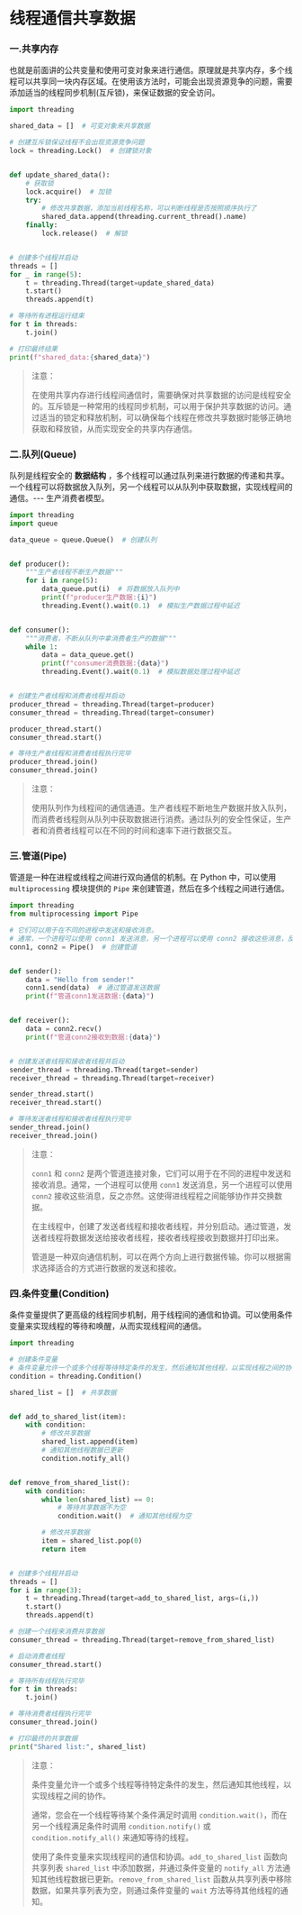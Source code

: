 # 线程通信共享数据

### 一.共享内存

也就是前面讲的公共变量和使用可变对象来进行通信。原理就是共享内存，多个线程可以共享同一块内存区域。在使用该方法时，可能会出现资源竞争的问题，需要添加适当的线程同步机制(互斥锁)，来保证数据的安全访问。

```python
import threading

shared_data = []  # 可变对象来共享数据

# 创建互斥锁保证线程不会出现资源竞争问题
lock = threading.Lock()  # 创建锁对象


def update_shared_data():
    # 获取锁
    lock.acquire()  # 加锁
    try:
        # 修改共享数据，添加当前线程名称，可以判断线程是否按照顺序执行了
        shared_data.append(threading.current_thread().name)
    finally:
        lock.release()  # 解锁


# 创建多个线程并启动
threads = []
for _ in range(5):
    t = threading.Thread(target=update_shared_data)
    t.start()
    threads.append(t)

# 等待所有进程运行结束
for t in threads:
    t.join()

# 打印最终结果
print(f"shared_data:{shared_data}")
```

> 注意：
>
> 在使用共享内存进行线程间通信时，需要确保对共享数据的访问是线程安全的。互斥锁是一种常用的线程同步机制，可以用于保护共享数据的访问。通过适当的锁定和释放机制，可以确保每个线程在修改共享数据时能够正确地获取和释放锁，从而实现安全的共享内存通信。

### 二.队列(Queue)

队列是线程安全的 **数据结构** ，多个线程可以通过队列来进行数据的传递和共享。一个线程可以将数据放入队列，另一个线程可以从队列中获取数据，实现线程间的通信。--- 生产消费者模型。

```python
import threading
import queue

data_queue = queue.Queue()  # 创建队列


def producer():
    """生产者线程不断生产数据"""
    for i in range(5):
        data_queue.put(i)  # 将数据放入队列中
        print(f"producer生产数据:{i}")
        threading.Event().wait(0.1)  # 模拟生产数据过程中延迟


def consumer():
    """消费者，不断从队列中拿消费者生产的数据"""
    while 1:
        data = data_queue.get()
        print(f"consumer消费数据:{data}")
        threading.Event().wait(0.1)  # 模拟数据处理过程中延迟


# 创建生产者线程和消费者线程并启动
producer_thread = threading.Thread(target=producer)
consumer_thread = threading.Thread(target=consumer)

producer_thread.start()
consumer_thread.start()

# 等待生产者线程和消费者线程执行完毕
producer_thread.join()
consumer_thread.join()

```

> 注意：
>
> 使用队列作为线程间的通信通道。生产者线程不断地生产数据并放入队列，而消费者线程则从队列中获取数据进行消费。通过队列的安全性保证，生产者和消费者线程可以在不同的时间和速率下进行数据交互。

### 三.管道(Pipe)

管道是一种在进程或线程之间进行双向通信的机制。在 Python 中，可以使用`multiprocessing` 模块提供的 `Pipe` 来创建管道，然后在多个线程之间进行通信。

```python
import threading
from multiprocessing import Pipe

# 它们可以用于在不同的进程中发送和接收消息。
# 通常，一个进程可以使用 conn1 发送消息，另一个进程可以使用 conn2 接收这些消息，反之亦然。这使得进程之间能够协作并交换数据
conn1, conn2 = Pipe()  # 创建管道


def sender():
    data = "Hello from sender!"
    conn1.send(data)  # 通过管道发送数据
    print(f"管道conn1发送数据:{data}")


def receiver():
    data = conn2.recv()
    print(f"管道conn2接收到数据:{data}")


# 创建发送者线程和接收者线程并启动
sender_thread = threading.Thread(target=sender)
receiver_thread = threading.Thread(target=receiver)

sender_thread.start()
receiver_thread.start()

# 等待发送者线程和接收者线程执行完毕
sender_thread.join()
receiver_thread.join()
```

> 注意：
>
> `conn1` 和 `conn2` 是两个管道连接对象，它们可以用于在不同的进程中发送和接收消息。通常，一个进程可以使用 `conn1` 发送消息，另一个进程可以使用 `conn2` 接收这些消息，反之亦然。这使得进线程程之间能够协作并交换数据。
>
> 在主线程中，创建了发送者线程和接收者线程，并分别启动。通过管道，发送者线程将数据发送给接收者线程，接收者线程接收到数据并打印出来。
>
> 管道是一种双向通信机制，可以在两个方向上进行数据传输。你可以根据需求选择适合的方式进行数据的发送和接收。

### 四.条件变量(Condition)

条件变量提供了更高级的线程同步机制，用于线程间的通信和协调。可以使用条件变量来实现线程的等待和唤醒，从而实现线程间的通信。

```python
import threading

# 创建条件变量
# 条件变量允许一个或多个线程等待特定条件的发生，然后通知其他线程，以实现线程之间的协作。
condition = threading.Condition()

shared_list = []  # 共享数据


def add_to_shared_list(item):
    with condition:
        # 修改共享数据
        shared_list.append(item)
        # 通知其他线程数据已更新
        condition.notify_all()


def remove_from_shared_list():
    with condition:
        while len(shared_list) == 0:
            # 等待共享数据不为空
            condition.wait()  # 通知其他线程为空

        # 修改共享数据
        item = shared_list.pop(0)
        return item


# 创建多个线程并启动
threads = []
for i in range(3):
    t = threading.Thread(target=add_to_shared_list, args=(i,))
    t.start()
    threads.append(t)

# 创建一个线程来消费共享数据
consumer_thread = threading.Thread(target=remove_from_shared_list)

# 启动消费者线程
consumer_thread.start()

# 等待所有线程执行完毕
for t in threads:
    t.join()

# 等待消费者线程执行完毕
consumer_thread.join()

# 打印最终的共享数据
print("Shared list:", shared_list)
```

> 注意：
>
> 条件变量允许一个或多个线程等待特定条件的发生，然后通知其他线程，以实现线程之间的协作。
>
> 通常，您会在一个线程等待某个条件满足时调用 `condition.wait()`，而在另一个线程满足条件时调用 `condition.notify()` 或 `condition.notify_all()` 来通知等待的线程。
>
> 使用了条件变量来实现线程间的通信和协调。`add_to_shared_list` 函数向共享列表 `shared_list` 中添加数据，并通过条件变量的 `notify_all` 方法通知其他线程数据已更新。`remove_from_shared_list` 函数从共享列表中移除数据，如果共享列表为空，则通过条件变量的 `wait` 方法等待其他线程的通知。
